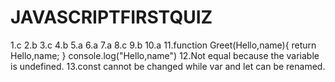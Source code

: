 # JAVASCRIPTFIRSTQUIZ
1.c
2.b
3.c
4.b
5.a
6.a
7.a
8.c
9.b
10.a
11.function Greet(Hello,name){
return Hello,name;
}
console.log("Hello,name")
12.Not equal because the variable is undefined.
13.const cannot be changed while var and let can be renamed.

